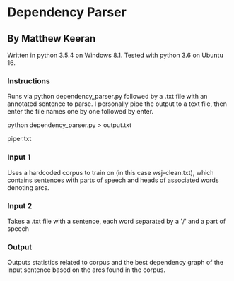# Dependency Parser 
## By Matthew Keeran
Written in python 3.5.4 on Windows 8.1. Tested with python 3.6 on Ubuntu 16.

### Instructions
Runs via python dependency_parser.py followed by a .txt file with an annotated sentence to parse.
I personally pipe the output to a text file, then enter the file names one by one followed by enter.	

python dependency_parser.py > output.txt

piper.txt


### Input 1
Uses a hardcoded corpus to train on (in this case wsj-clean.txt), which contains sentences with parts of speech and heads of associated words denoting arcs. 
### Input 2
Takes a .txt file with a sentence, each word separated by a '/' and a part of speech
### Output
Outputs statistics related to corpus and the best dependency graph of the input sentence based on the arcs found in the corpus.
